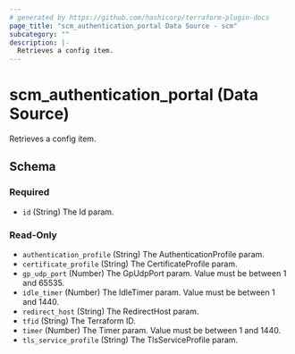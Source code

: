 ```yaml
---
# generated by https://github.com/hashicorp/terraform-plugin-docs
page_title: "scm_authentication_portal Data Source - scm"
subcategory: ""
description: |-
  Retrieves a config item.
---
```


# scm_authentication_portal (Data Source)

Retrieves a config item.



<!-- schema generated by tfplugindocs -->
## Schema

### Required

- `id` (String) The Id param.

### Read-Only

- `authentication_profile` (String) The AuthenticationProfile param.
- `certificate_profile` (String) The CertificateProfile param.
- `gp_udp_port` (Number) The GpUdpPort param. Value must be between 1 and 65535.
- `idle_timer` (Number) The IdleTimer param. Value must be between 1 and 1440.
- `redirect_host` (String) The RedirectHost param.
- `tfid` (String) The Terraform ID.
- `timer` (Number) The Timer param. Value must be between 1 and 1440.
- `tls_service_profile` (String) The TlsServiceProfile param.
